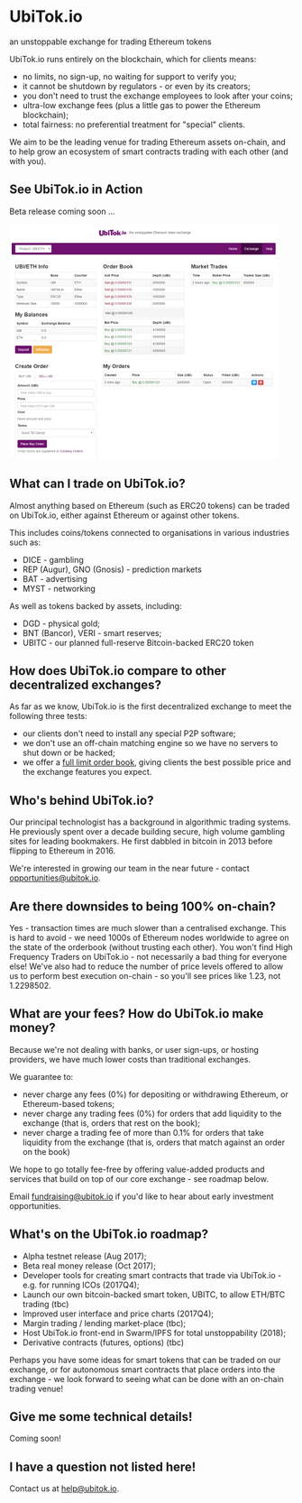 # UbiTok.io
an unstoppable exchange for trading Ethereum tokens

UbiTok.io runs entirely on the blockchain, which for clients means:
- no limits, no sign-up, no waiting for support to verify you;
- it cannot be shutdown by regulators - or even by its creators;
- you don't need to trust the exchange employees to look after your coins;
- ultra-low exchange fees (plus a little gas to power the Ethereum blockchain);
- total fairness: no preferential treatment for "special" clients.

We aim to be the leading venue for trading Ethereum assets on-chain, and to help grow an ecosystem of smart contracts trading with each other (and with you).

## See UbiTok.io in Action
Beta release coming soon ...

![Demo Screenshot](docs/screenshot.png)

## What can I trade on UbiTok.io?
Almost anything based on Ethereum (such as ERC20 tokens) can be traded on UbiTok.io, either against Ethereum or against other tokens.

This includes coins/tokens connected to organisations in various industries such as:
- DICE - gambling
- REP (Augur), GNO (Gnosis) - prediction markets
- BAT - advertising
- MYST - networking

As well as tokens backed by assets, including:
- DGD - physical gold;
- BNT (Bancor), VERI - smart reserves;
- UBITC - our planned full-reserve Bitcoin-backed ERC20 token

## How does UbiTok.io compare to other decentralized exchanges?
As far as we know, UbiTok.io is the first decentralized exchange to meet the following three tests:
 - our clients don't need to install any special P2P software;
 - we don't use an off-chain matching engine so we have no servers to shut down or be hacked;
 - we offer a [full limit order book](docs/creating-orders.md), giving clients the best possible price and the exchange features you expect.

## Who's behind UbiTok.io?
Our principal technologist has a background in algorithmic trading systems. He previously spent over a decade building secure, high volume gambling sites for leading bookmakers. He first dabbled in bitcoin in 2013 before flipping to Ethereum in 2016.

We're interested in growing our team in the near future - contact opportunities@ubitok.io.

## Are there downsides to being 100% on-chain?
Yes - transaction times are much slower than a centralised exchange. This is hard to avoid - we need 1000s of Ethereum nodes worldwide to agree on the state of the orderbook (without trusting each other). You won't find High Frequency Traders on UbiTok.io - not necessarily a bad thing for everyone else! We've also had to reduce the number of price levels offered to allow us to perform best execution on-chain - so you'll see prices like 1.23, not 1.2298502.

## What are your fees? How do UbiTok.io make money?
Because we're not dealing with banks, or user sign-ups, or hosting providers, we have much lower costs than traditional exchanges.

We guarantee to:
 - never charge any fees (0%) for depositing or withdrawing Ethereum, or Ethereum-based tokens;
 - never charge any trading fees (0%) for orders that add liquidity to the exchange (that is, orders that rest on the book);
 - never charge a trading fee of more than 0.1% for orders that take liquidity from the exchange (that is, orders that match against an order on the book)

We hope to go totally fee-free by offering value-added products and services that build on top of our core exchange - see roadmap below.

Email fundraising@ubitok.io if you'd like to hear about early investment opportunities.

## What's on the UbiTok.io roadmap?
- Alpha testnet release (Aug 2017);
- Beta real money release (Oct 2017);
- Developer tools for creating smart contracts that trade via UbiTok.io - e.g. for running ICOs (2017Q4);
- Launch our own bitcoin-backed smart token, UBITC, to allow ETH/BTC trading (tbc)
- Improved user interface and price charts (2017Q4);
- Margin trading / lending market-place (tbc);
- Host UbiTok.io front-end in Swarm/IPFS for total unstoppability (2018);
- Derivative contracts (futures, options) (tbc)

Perhaps you have some ideas for smart tokens that can be traded on our exchange, or for autonomous smart contracts that place orders into the exchange - we look forward to seeing what can be done with an on-chain trading venue!

## Give me some technical details!
Coming soon!

## I have a question not listed here!
Contact us at help@ubitok.io.
